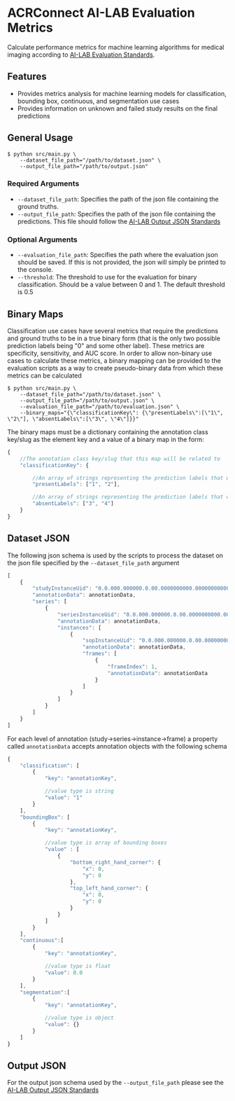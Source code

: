 ACRConnect AI-LAB Evaluation Metrics
====

Calculate performance metrics for machine learning algorithms for medical imaging according to [AI-LAB Evaluation Standards](https://github.com/ACRCode/AILAB_documentation/wiki/AI%E2%80%90LAB-Evaluation-Standards).

Features
--------
* Provides metrics analysis for machine learning models for classification, bounding box, continuous, and segmentation use cases
* Provides information on unknown and failed study results on the final predictions

General Usage
-----

    $ python src/main.py \
        --dataset_file_path="/path/to/dataset.json" \
        --output_file_path="/path/to/output.json"

### Required Arguments
- `--dataset_file_path`: Specifies the path of the json file containing the ground truths.
- `--output_file_path`: Specifies the path of the json file containing the predictions. This file should follow the [AI-LAB Output JSON Standards](https://github.com/ACRCode/AILAB_documentation/wiki/AI%E2%80%90LAB-Output-JSON-Standards)

### Optional Arguments
- `--evaluation_file_path`: Specifies the path where the evaluation json should be saved. If this is not provided, the json will simply be printed to the console.
- `--threshold`: The threshold to use for the evaluation for binary classification. Should be a value between 0 and 1. The default threshold is 0.5

## Binary Maps

Classification use cases have several metrics that require the predictions and ground truths to be in a true binary form (that is the only two possible prediction labels being "0" and some other label). These metrics are specificity, sensitivity, and AUC score. In order to allow non-binary use cases to calculate these metrics, a binary mapping can be provided to the evaluation scripts as a way to create pseudo-binary data from which these metrics can be calculated

    $ python src/main.py \
        --dataset_file_path="/path/to/dataset.json" \
        --output_file_path="/path/to/output.json" \
        --evaluation_file_path="/path/to/evaluation.json" \
        --binary_maps="{\"classificationKey\": {\"presentLabels\":[\"1\", \"2\"], \"absentLabels\":[\"3\", \"4\"]}}"

The binary maps must be a dictionary containing the annotation class key/slug as the element key and a value of a binary map in the form:

```javascript
{
    //The annotation class key/slug that this map will be related to
    "classificationKey": {

        //An array of strings representing the prediction labels that will be associated with the "positive/present" prediction label of "1"
        "presentLabels": ["1", "2"], 

        //An array of strings representing the prediction labels that will be associated with the "negative/absent" prediction label of "0"
        "absentLabels": ["3", "4"]
    }
}
```


Dataset JSON
--------
The following json schema is used by the scripts to process the dataset on the json file specified by the `--dataset_file_path` argument

```javascript
[
    {
        "studyInstanceUid": "0.0.000.000000.0.00.0000000000.00000000000000000.00000",
        "annotationData": annotationData,
        "series": [
            {
                "seriesInstanceUid": "0.0.000.000000.0.00.0000000000.00000000000000000.00000",
                "annotationData": annotationData,
                "instances": [
                    {
                        "sopInstanceUid": "0.0.000.000000.0.00.0000000000.00000000000000000.00000",
                        "annotationData": annotationData,
                        "frames": [
                            {
                                "frameIndex": 1,
                                "annotationData": annotationData
                            }
                        ]
                    }
                ]
            }
        ]
    }
]
```

For each level of annotation (study->series->instance->frame) a property called `annotationData` accepts annotation objects with the following schema 

```javascript
{
    "classification": [
        {
            "key": "annotationKey",

            //value type is string
            "value": "1"
        }
    ],
    "boundingBox": [
        {
            "key": "annotationKey",

            //value type is array of bounding boxes
            "value" : [
                {
                    "bottom_right_hand_corner": {
                        "x": 0,
                        "y": 0
                    },
                    "top_left_hand_corner": {
                        "x": 0,
                        "y": 0
                    }
                }
            ]
        }
    ],
    "continuous":[
        {
            "key": "annotationKey",

            //value type is float
            "value": 0.0
        }
    ],
    "segmentation":[
        {
            "key": "annotationKey",

            //value type is object
            "value": {}
        }
    ]
}
```

Output JSON
--------
For the output json schema used by the `--output_file_path` please see the [AI-LAB Output JSON Standards](https://github.com/ACRCode/AILAB_documentation/wiki/AI%E2%80%90LAB-Output-JSON-Standards)
